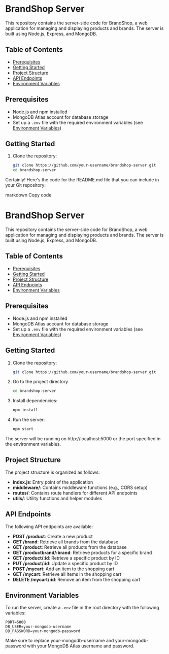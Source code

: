 # BrandShop Server

This repository contains the server-side code for BrandShop, a web application for managing and displaying products and brands. The server is built using Node.js, Express, and MongoDB.

## Table of Contents
- [Prerequisites](#prerequisites)
- [Getting Started](#getting-started)
- [Project Structure](#project-structure)
- [API Endpoints](#api-endpoints)
- [Environment Variables](#environment-variables)


## Prerequisites
- Node.js and npm installed
- MongoDB Atlas account for database storage
- Set up a `.env` file with the required environment variables (see [Environment Variables](#environment-variables))

## Getting Started
1. Clone the repository:
   ```bash
   git clone https://github.com/your-username/brandshop-server.git
   cd brandshop-server

Certainly! Here's the code for the README.md file that you can include in your Git repository:

markdown
Copy code
# BrandShop Server

This repository contains the server-side code for BrandShop, a web application for managing and displaying products and brands. The server is built using Node.js, Express, and MongoDB.

## Table of Contents
- [Prerequisites](#prerequisites)
- [Getting Started](#getting-started)
- [Project Structure](#project-structure)
- [API Endpoints](#api-endpoints)
- [Environment Variables](#environment-variables)


## Prerequisites
- Node.js and npm installed
- MongoDB Atlas account for database storage
- Set up a `.env` file with the required environment variables (see [Environment Variables](#environment-variables))

## Getting Started
1. Clone the repository:
   ```bash
   git clone https://github.com/your-username/brandshop-server.git
   
2. Go to the project directory
    ```bash
    cd brandshop-server
2. Install dependencies:
    ```bash
    npm install
3. Run the server:
    ```bash
    npm start
The server will be running on http://localhost:5000 or the port specified in the environment variables.

## Project Structure

The project structure is organized as follows:

- **index.js**: Entry point of the application
- **middleware/**: Contains middleware functions (e.g., CORS setup)
- **routes/**: Contains route handlers for different API endpoints
- **utils/**: Utility functions and helper modules

## API Endpoints

The following API endpoints are available:

- **POST /product**: Create a new product
- **GET /brand**: Retrieve all brands from the database
- **GET /product**: Retrieve all products from the database
- **GET /productbrand/:brand**: Retrieve products for a specific brand
- **GET /product/:id**: Retrieve a specific product by ID
- **PUT /product/:id**: Update a specific product by ID
- **POST /mycart**: Add an item to the shopping cart
- **GET /mycart**: Retrieve all items in the shopping cart
- **DELETE /mycart/:id**: Remove an item from the shopping cart

## Environment Variables

To run the server, create a `.env` file in the root directory with the following variables:

```env
PORT=5000
DB_USER=your-mongodb-username
DB_PASSWORD=your-mongodb-password
```

Make sure to replace your-mongodb-username and your-mongodb-password with your MongoDB Atlas username and password.
